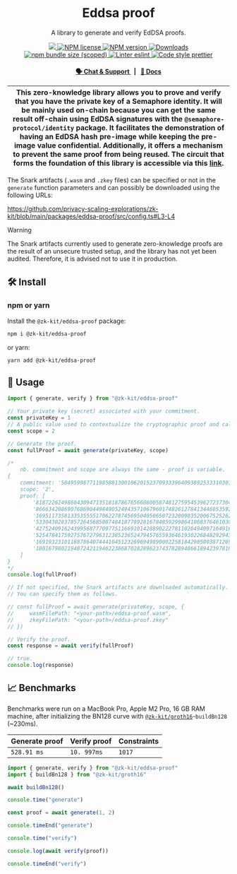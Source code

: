 <p align="center">
    <h1 align="center">
        Eddsa proof
    </h1>
    <p align="center">A library to generate and verify EdDSA proofs.</p>
</p>

<p align="center">
    <a href="https://github.com/privacy-scaling-explorations/zk-kit">
        <img src="https://img.shields.io/badge/project-zk--kit-blue.svg?style=flat-square">
    </a>
    <a href="https://github.com/privacy-scaling-explorations/zk-kit/tree/main/packages/eddsa-proof/LICENSE">
        <img alt="NPM license" src="https://img.shields.io/npm/l/%40zk-kit%eddsa-proof?style=flat-square">
    </a>
    <a href="https://www.npmjs.com/package/@zk-kit/eddsa-proof">
        <img alt="NPM version" src="https://img.shields.io/npm/v/@zk-kit/eddsa-proof?style=flat-square" />
    </a>
    <a href="https://npmjs.org/package/@zk-kit/eddsa-proof">
        <img alt="Downloads" src="https://img.shields.io/npm/dm/@zk-kit/eddsa-proof.svg?style=flat-square" />
    </a>
    <a href="https://bundlephobia.com/package/@zk-kit/eddsa-proof">
        <img alt="npm bundle size (scoped)" src="https://img.shields.io/bundlephobia/minzip/@zk-kit/eddsa-proof" />
    </a>
    <a href="https://eslint.org/">
        <img alt="Linter eslint" src="https://img.shields.io/badge/linter-eslint-8080f2?style=flat-square&logo=eslint" />
    </a>
    <a href="https://prettier.io/">
        <img alt="Code style prettier" src="https://img.shields.io/badge/code%20style-prettier-f8bc45?style=flat-square&logo=prettier" />
    </a>
</p>

<div align="center">
    <h4>
        <a href="https://appliedzkp.org/discord">
            🗣️ Chat &amp; Support
        </a>
        <span>&nbsp;&nbsp;|&nbsp;&nbsp;</span>
        <a href="https://zkkit.pse.dev/modules/_zk_kit_eddsa_proof.html">
            📘 Docs
        </a>
    </h4>
</div>

| This zero-knowledge library allows you to prove and verify that you have the private key of a Semaphore identity. It will be mainly used on-chain because you can get the same result off-chain using EdDSA signatures with the `@semaphore-protocol/identity` package. It facilitates the demonstration of having an EdDSA hash pre-image while keeping the pre-image value confidential. Additionally, it offers a mechanism to prevent the same proof from being reused. The circuit that forms the foundation of this library is accessible via this [link](https://github.com/privacy-scaling-explorations/zk-kit/blob/main/packages/circuits/templates/eddsa-proof.circom). |
| --------------------------------------------------------------------------------------------------------------------------------------------------------------------------------------------------------------------------------------------------------------------------------------------------------------------------------------------------------------------------------------------------------------------------------------------------------------------------------------------------------------------------------------------------------------------------------------------------------------------------------------------------------------------------------- |

The Snark artifacts (`.wasm` and `.zkey` files) can be specified or not in the `generate` function parameters and can possibly be downloaded using the following URLs:

https://github.com/privacy-scaling-explorations/zk-kit/blob/main/packages/eddsa-proof/src/config.ts#L3-L4

> [!WARNING]  
> The Snark artifacts currently used to generate zero-knowledge proofs are the result of an unsecure trusted setup, and the library has not yet been audited. Therefore, it is advised not to use it in production.

## 🛠 Install

### npm or yarn

Install the `@zk-kit/eddsa-proof` package:

```bash
npm i @zk-kit/eddsa-proof
```

or yarn:

```bash
yarn add @zk-kit/eddsa-proof
```

## 📜 Usage

```typescript
import { generate, verify } from "@zk-kit/eddsa-proof"

// Your private key (secret) associated with your commitment.
const privateKey = 1
// A public value used to contextualize the cryptographic proof and calculate the nullifier.
const scope = 2

// Generate the proof.
const fullProof = await generate(privateKey, scope)

/*
    nb. commitment and scope are always the same - proof is variable.
{
    commitment: '5049599877119858813001062015237093339640938925333103011635461484168047396248',
    scope: '2',
    proof: [
        '8187226249860430947135181878676566080058748127595453962723730464659559265736',
        '8666342086907686904498490524943571067960174826127841344605359274053291451578',
        '16951173581335355551706227874569504050650723200983520067525262527574411463239',
        '5330430283785726456850074841877892816784859299864106837646103067998557420540',
        '4275240916243995687770977511669101428890222781102049409716491642577511403456',
        '5254784175927576727963123852365247945765593646193022684829294352292688366957',
        '1691932310118878640744410451232696949890002258184298580387126997072583471834',
        '18016798021948724211946223868702828962374378289486618942397810491195719212700'
    ]
}
*/
console.log(fullProof)

// If not specified, the Snark artifacts are downloaded automatically.
// You can specify them as follows.

// const fullProof = await generate(privateKey, scope, {
//     wasmFilePath: "<your-path>/eddsa-proof.wasm",
//     zkeyFilePath: "<your-path>/eddsa-proof.zkey"
// })

// Verify the proof.
const response = await verify(fullProof)

// true.
console.log(response)
```

## 📈 Benchmarks

Benchmarks were run on a MacBook Pro, Apple M2 Pro, 16 GB RAM machine, after initializing the BN128 curve with [`@zk-kit/groth16`](https://github.com/privacy-scaling-explorations/zk-kit/edit/main/packages/groth16)-`buildBn128` (~230ms).

| Generate proof | Verify proof | Constraints |
| -------------- | ------------ | ----------- |
| `528.91 ms`    | `10. 997ms`  | `1017`      |

```ts
import { generate, verify } from "@zk-kit/eddsa-proof"
import { buildBn128 } from "@zk-kit/groth16"

await buildBn128()

console.time("generate")

const proof = await generate(1, 2)

console.timeEnd("generate")

console.time("verify")

console.log(await verify(proof))

console.timeEnd("verify")
```
